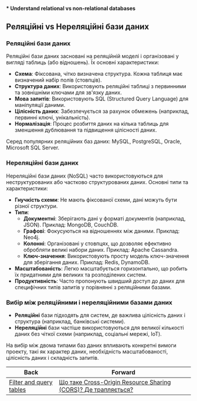 #### * Understand relational vs non-relational databases

## Реляційні vs Нереляційні бази даних

### Реляційні бази даних
Реляційні бази даних засновані на реляційній моделі і організовані у вигляді таблиць (або відношень). Їх основні характеристики:

- **Схема**: Фіксована, чітко визначена структура. Кожна таблиця має визначений набір полів (стовпців).
- **Структура даних**: Використовують реляційні таблиці з первинними та зовнішніми ключами для зв'язку даних.
- **Мова запитів**: Використовують SQL (Structured Query Language) для маніпуляції даними.
- **Цілісність даних**: Забезпечується за рахунок обмежень (наприклад, первинні ключі, унікальність).
- **Нормалізація**: Процес розбиття даних на кілька таблиць для зменшення дублювання та підвищення цілісності даних.

Серед популярних реляційних баз даних: MySQL, PostgreSQL, Oracle, Microsoft SQL Server.

### Нереляційні бази даних
Нереляційні бази даних (NoSQL) часто використовуються для неструктурованих або частково структурованих даних. Основні типи та характеристики:

- **Гнучкість схеми**: Не мають фіксованої схеми, дані можуть бути різної структури.
- **Типи**:
  - **Документні**: Зберігають дані у форматі документів (наприклад, JSON). Приклад: MongoDB, CouchDB.
  - **Графові**: Фокусуються на відношеннях між даними. Приклад: Neo4j.
  - **Колонні**: Організовані у стовпцях, що дозволяє ефективно обробляти великі набори даних. Приклад: Apache Cassandra.
  - **Ключ-значення**: Використовують просту модель ключ-значення для зберігання даних. Приклад: Redis, DynamoDB.
- **Масштабованість**: Легко масштабується горизонтально, що робить їх придатними для великих та розподілених систем.
- **Продуктивність**: Часто пропонують швидший доступ до даних для специфічних типів запитів у порівнянні з реляційними базами.

### Вибір між реляційними і нереляційними базами даних
- **Реляційні** бази підходять для систем, де важлива цілісність даних і структура (наприклад, банківські системи).
- **Нереляційні** бази частіше використовуються для великої кількості даних без чіткої схеми (наприклад, соціальні мережі, IoT).

На вибір між двома типами баз даних впливають конкретні вимоги проекту, такі як характер даних, необхідність масштабованості, цілісність даних і складність запитів.

| Back | Forward |
|---|---|
| [Filter and query tables](/ua/junior/database/filtering-and-querying-data.md)  | [Що таке Cross-Origin Resource Sharing (CORS)? Де трапляється?](/ua/junior/web/what-is-crossorigin-resource-sharing-cors-and-where-does-it-occur.md) |